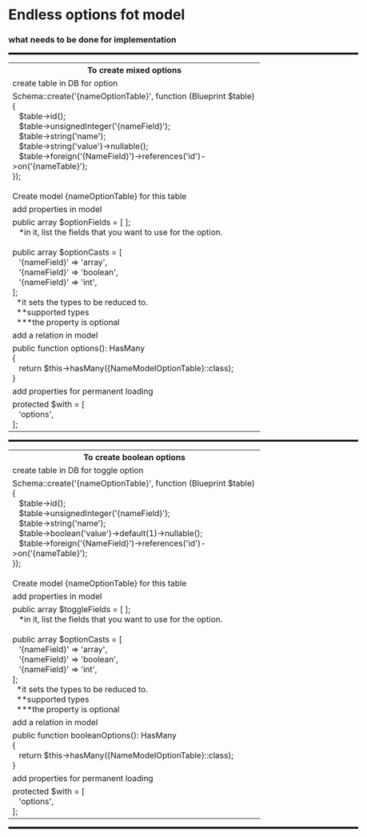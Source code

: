 # Endless options fot model

### what needs to be done for implementation

<hr style="height:4px; width: 700px;">
<table>
    <tr>
        <th>To create mixed options</th>
    </tr>
    <tr>
        <td>create table in DB for option</td>
    </tr>
    <tr>
        <td>
            Schema::create('{nameOptionTable}', function (Blueprint $table) { <br>
            &nbsp;&nbsp; $table->id();<br>
            &nbsp;&nbsp; $table->unsignedInteger('{nameField}');<br>
            &nbsp;&nbsp; $table->string('name');   <br>
            &nbsp;&nbsp; $table->string('value')->nullable(); <br>
            &nbsp;&nbsp; $table->foreign('{NameField}')->references('id')->on('{nameTable}'); <br>
            });<br><br>
            Create model {nameOptionTable} for this table   
        </td>
    </tr>
    <tr>
        <td>add properties in model</td>
    </tr>
    <tr>
        <td>
            public array $optionFields = [ ]; <br>
            &nbsp;&nbsp; *in it, list the fields that you want to use for the option.  <br>
            <br>
            public array $optionCasts = [ <br>
            &nbsp;&nbsp; '{nameField}' => 'array', <br>
            &nbsp;&nbsp; '{nameField}' => 'boolean', <br>
            &nbsp;&nbsp; '{nameField}' => 'int', <br>
            ];  <br>
            &nbsp; *it sets the types to be reduced to. <br>
            &nbsp; **supported types <br>
            &nbsp; ***the property is optional  <br>
        </td>
    </tr>
    <tr>
        <td>add a relation in model</td>
    </tr>
    <tr>
        <td>
            public function options(): HasMany <br>
            { <br>
            &nbsp;&nbsp; return $this->hasMany({NameModelOptionTable}::class);  <br>
            } <br>
        </td>
    </tr> 
    <tr>
        <td>add properties for permanent loading </td>
    </tr>
    <tr>
        <td>
            protected $with = [  <br>
            &nbsp;&nbsp; 'options', <br>
            ];
        </td>
    </tr>
</table>

<hr style="height:4px; width: 700px;">

<table>
    <tr>
        <th>To create boolean options </th>
    </tr>
    <tr>
        <td>create table in DB for toggle option</td>
    </tr>
    <tr>
        <td>
            Schema::create('{nameOptionTable}', function (Blueprint $table) { <br>
            &nbsp;&nbsp; $table->id();<br>
            &nbsp;&nbsp; $table->unsignedInteger('{nameField}');<br>
            &nbsp;&nbsp; $table->string('name');   <br>
            &nbsp;&nbsp; $table->boolean('value')->default(1)->nullable();  <br>
            &nbsp;&nbsp; $table->foreign('{NameField}')->references('id')->on('{nameTable}'); <br>
            });<br><br>
            Create model {nameOptionTable} for this table   
        </td>
    </tr>
    <tr>
        <td>add properties in model</td>
    </tr>
    <tr>
        <td>
            public array $toggleFields = [ ]; <br>
            &nbsp;&nbsp; *in it, list the fields that you want to use for the option.  <br>
            <br>
            public array $optionCasts = [ <br>
            &nbsp;&nbsp; '{nameField}' => 'array', <br>
            &nbsp;&nbsp; '{nameField}' => 'boolean', <br>
            &nbsp;&nbsp; '{nameField}' => 'int', <br>
            ];  <br>
            &nbsp; *it sets the types to be reduced to. <br>
            &nbsp; **supported types <br>
            &nbsp; ***the property is optional  <br>
        </td>
    </tr>
    <tr>
        <td>add a relation in model</td>
    </tr>
    <tr>
        <td>
            public function booleanOptions(): HasMany <br>
            { <br>
            &nbsp;&nbsp; return $this->hasMany({NameModelOptionTable}::class);  <br>
            } <br>
        </td>
    </tr> 
    <tr>
        <td>add properties for permanent loading </td>
    </tr>
    <tr>
        <td>
            protected $with = [  <br>
            &nbsp;&nbsp; 'options', <br>
            ];
        </td>
    </tr>
</table>
<hr style="height:4px; width: 700px;">
